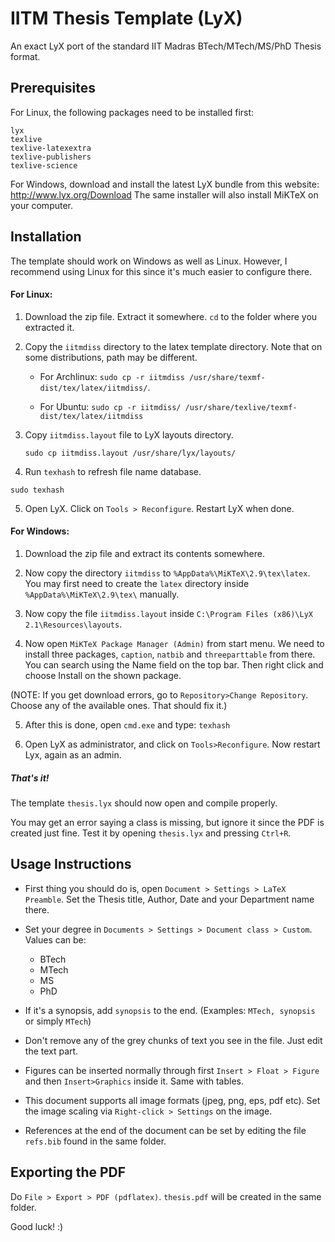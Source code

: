 IITM Thesis Template (LyX)
==========================

An exact LyX port of the standard IIT Madras BTech/MTech/MS/PhD Thesis
format.

## Prerequisites ##

For Linux, the following packages need to be installed first:

	lyx
	texlive
	texlive-latexextra
	texlive-publishers
	texlive-science

For Windows, download and install the latest LyX bundle from this website: http://www.lyx.org/Download
The same installer will also install MiKTeX on your computer.


## Installation ##

The template should work on Windows as well as Linux. However, I recommend 
using Linux for this since it's much easier to configure there.

#### For Linux: ####

1. Download the zip file. Extract it somewhere. `cd` to the folder 
  where you extracted it.
  
2. Copy the `iitmdiss` directory to the latex template directory. 
  Note that on some distributions, path may be different.
  
	- For Archlinux:
	`sudo cp -r iitmdiss /usr/share/texmf-dist/tex/latex/iitmdiss/`.
  	
	- For Ubuntu:
  	`sudo cp -r iitmdiss/ /usr/share/texlive/texmf-dist/tex/latex/iitmdiss`

3. Copy `iitmdiss.layout` file to LyX layouts directory.
	
	`sudo cp iitmdiss.layout /usr/share/lyx/layouts/`
  
4. Run `texhash` to refresh file name database.

  `sudo texhash`

5. Open LyX. Click on `Tools > Reconfigure`. Restart LyX when done.


#### For Windows: ####

1. Download the zip file and extract its contents somewhere.

2. Now copy the directory `iitmdiss` to `%AppData%\MiKTeX\2.9\tex\latex`. You may first need to create the `latex` directory inside `%AppData%\MiKTeX\2.9\tex\` manually.

3. Now copy the file `iitmdiss.layout` inside `C:\Program Files (x86)\LyX 2.1\Resources\layouts`.

4. Now open `MiKTeX Package Manager (Admin)` from start menu. We need to install three packages, `caption`, `natbib` and `threeparttable` from there. You can search using the Name field on the top bar. Then right click and choose Install on the shown package.

(NOTE: If you get download errors, go to `Repository>Change Repository`. Choose any of the available ones. That should fix it.)

5. After this is done, open `cmd.exe` and type: `texhash`

6. Open LyX as administrator, and click on `Tools>Reconfigure`. Now restart Lyx, again as an admin.

##### That's it! #####
The template `thesis.lyx` should now open and compile properly. 

You may get an error saying a class is missing, but ignore it since 
the PDF is created just fine. Test it by opening `thesis.lyx` and 
pressing `Ctrl+R`.


## Usage Instructions ##

- First thing you should do is, open `Document > Settings > LaTeX Preamble`.
  Set the Thesis title, Author, Date and your Department name there.

- Set your degree in `Documents > Settings > Document class > Custom`. Values
  can be:
	- BTech
	- MTech
	- MS
	- PhD 
	
- If it's a synopsis, add `synopsis` to the end. 
  (Examples: `MTech, synopsis` or simply `MTech`)

- Don't remove any of the grey chunks of text you see in the file.
  Just edit the text part.

- Figures can be inserted normally through first `Insert > Float > Figure` and
  then `Insert>Graphics` inside it. Same with tables.

- This document supports all image formats (jpeg, png, eps, pdf etc).
  Set the image scaling via `Right-click > Settings` on the image.

- References at the end of the document can be set by editing the file
  `refs.bib` found in the same folder.

## Exporting the PDF ##

Do `File > Export > PDF (pdflatex)`. `thesis.pdf` will be created in the
same folder.

Good luck! :)
